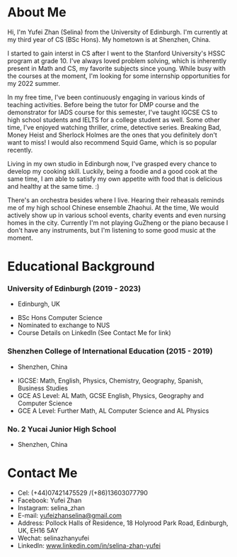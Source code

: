 # About Me

Hi, I'm Yufei Zhan (Selina) from the University of Edinburgh. I'm currently at my third year of CS (BSc Hons). My hometown is at Shenzhen, China.

I started to gain interst in CS after I went to the Stanford University's HSSC program at grade 10. I've always loved problem solving, which is inherently present in Math and CS, my favorite subjects since young. While busy with the courses at the moment, I'm looking for some internship opportunities for my 2022 summer.

In my free time, I've been continuously engaging in various kinds of teaching activities. Before being the tutor for DMP course and the demonstrator for IADS course for this semester, I've taught IGCSE CS to high school students and IELTS for a college student as well. Some other time, I've enjoyed watching thriller, crime, detective series. Breaking Bad, Money Heist and Sherlock Holmes are the ones that you definitely don't want to miss! I would also recommend Squid Game, which is so popular recently.

Living in my own studio in Edinburgh now, I've grasped every chance to develop my cooking skill. Luckily, being a foodie and a good cook at the same time, I am able to satisfy my own appetite with food that is delicious and healthy at the same time. :)

There's an orchestra besides where I live. Hearing their reheasals reminds me of my high school Chinese ensemble Zhaohui. At the time, We would actively show up in various school events, charity events and even nursing homes in the city. Currently I'm not playing GuZheng or the piano because I don't have any instruments, but I'm listening to some good music at the moment.

# Educational Background

### University of Edinburgh (2019 - 2023)
* Edinburgh, UK
- BSc Hons Computer Science
- Nominated to exchange to NUS
- Course Details on LinkedIn (See Contact Me for link)

### Shenzhen College of International Education (2015 - 2019)
* Shenzhen, China
- IGCSE: Math, English, Physics, Chemistry, Geography, Spanish, Business Studies
- GCE AS Level: AL Math, GCSE English, Physics, Geography and Computer Science 
- GCE A Level: Further Math, AL Computer Science and AL Physics

### No. 2 Yucai Junior High School
* Shenzhen, China

# Contact Me
- Cel: (+44)07421475529 /(+86)13603077790
- Facebook: Yufei Zhan
- Instagram: selina_zhan
- E-mail: yufeizhanselina@gmail.com
- Address: Pollock Halls of Residence, 18 Holyrood Park Road, Edinburgh, UK, EH16 5AY
- Wechat: selinazhanyufei
- LinkedIn: www.linkedin.com/in/selina-zhan-yufei
